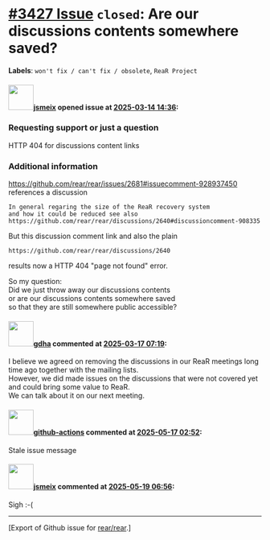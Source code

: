 # [\#3427 Issue](https://github.com/rear/rear/issues/3427) `closed`: Are our discussions contents somewhere saved?

**Labels**: `won't fix / can't fix / obsolete`, `ReaR Project`

#### <img src="https://avatars.githubusercontent.com/u/1788608?u=925fc54e2ce01551392622446ece427f51e2f0ce&v=4" width="50">[jsmeix](https://github.com/jsmeix) opened issue at [2025-03-14 14:36](https://github.com/rear/rear/issues/3427):

### Requesting support or just a question

HTTP 404 for discussions content links

### Additional information

<https://github.com/rear/rear/issues/2681#issuecomment-928937450>  
references a discussion

    In general regaring the size of the ReaR recovery system
    and how it could be reduced see also
    https://github.com/rear/rear/discussions/2640#discussioncomment-908335

But this discussion comment link and also the plain

    https://github.com/rear/rear/discussions/2640

results now a HTTP 404 "page not found" error.

So my question:  
Did we just throw away our discussions contents  
or are our discussions contents somewhere saved  
so that they are still somewhere public accessible?

#### <img src="https://avatars.githubusercontent.com/u/888633?u=cdaeb31efcc0048d3619651aa18dd4b76e636b21&v=4" width="50">[gdha](https://github.com/gdha) commented at [2025-03-17 07:19](https://github.com/rear/rear/issues/3427#issuecomment-2728425351):

I believe we agreed on removing the discussions in our ReaR meetings
long time ago together with the mailing lists.  
However, we did made issues on the discussions that were not covered yet
and could bring some value to ReaR.  
We can talk about it on our next meeting.

#### <img src="https://avatars.githubusercontent.com/in/15368?v=4" width="50">[github-actions](https://github.com/apps/github-actions) commented at [2025-05-17 02:52](https://github.com/rear/rear/issues/3427#issuecomment-2887998787):

Stale issue message

#### <img src="https://avatars.githubusercontent.com/u/1788608?u=925fc54e2ce01551392622446ece427f51e2f0ce&v=4" width="50">[jsmeix](https://github.com/jsmeix) commented at [2025-05-19 06:56](https://github.com/rear/rear/issues/3427#issuecomment-2889832957):

Sigh :-(

------------------------------------------------------------------------

\[Export of Github issue for
[rear/rear](https://github.com/rear/rear).\]
